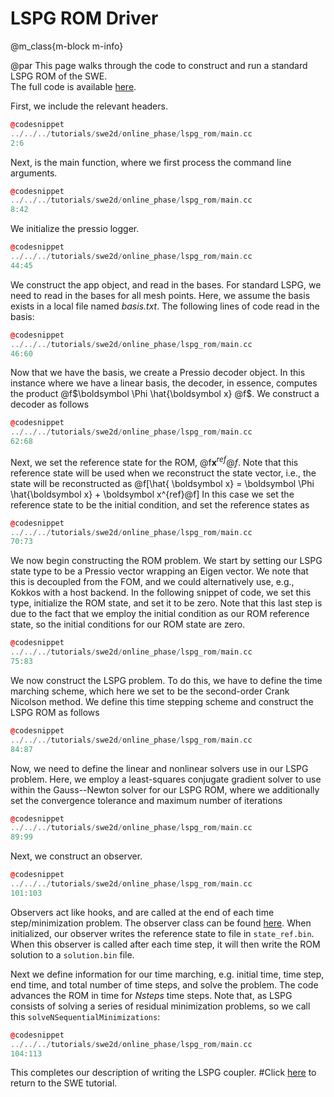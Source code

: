 
# LSPG ROM Driver

@m_class{m-block m-info}

@par
This page walks through the code to construct and run a standard LSPG ROM of the SWE. <br>
The full code is available [here](https://github.com/Pressio/pressio-tutorials/blob/swe2d_tutorial/tutorials/swe2d/online_phase/lspg_rom/run_lspg.cc).

First, we include the relevant headers.
```cpp
@codesnippet
../../../tutorials/swe2d/online_phase/lspg_rom/main.cc
2:6
```

Next, is the main function, where we first process the command line arguments.
<!-- To do this, we define the domain, number of grid points, load in parameter, etc. -->
```cpp
@codesnippet
../../../tutorials/swe2d/online_phase/lspg_rom/main.cc
8:42
```

We initialize the pressio logger.

```cpp
@codesnippet
../../../tutorials/swe2d/online_phase/lspg_rom/main.cc
44:45
```

We construct the app object, and read in the bases.
For standard LSPG, we need to read in the bases for all mesh points.
Here, we assume the basis exists in a local file named *basis.txt*.
The following lines of code read in the basis:
```cpp
@codesnippet
../../../tutorials/swe2d/online_phase/lspg_rom/main.cc
46:60
```

Now that we have the basis, we create a Pressio decoder object.
In this instance where we have a linear basis, the decoder, in essence,
computes the product @f$\boldsymbol \Phi \hat{\boldsymbol x} @f$. We construct a decoder as follows
```cpp
@codesnippet
../../../tutorials/swe2d/online_phase/lspg_rom/main.cc
62:68
```
Next, we set the reference state for the ROM, @f$\boldsymbol x^{ref}@f$.
Note that this reference state will be used when we reconstruct the state
vector, i.e., the state will be reconstructed as
@f[\hat{ \boldsymbol x} = \boldsymbol \Phi \hat{\boldsymbol x} + \boldsymbol x^{ref}@f]
In this case we set the reference state to be the initial condition,
and set the reference states as
 ```cpp
@codesnippet
../../../tutorials/swe2d/online_phase/lspg_rom/main.cc
70:73
```

We now begin constructing the ROM problem.
We start by setting our LSPG state type to be a Pressio vector wrapping an Eigen vector.
We note that this is decoupled from the FOM, and we could alternatively use, e.g., Kokkos with a host backend.
In the following snippet of code, we set this type, initialize the ROM state, and set it to be zero.
Note that this last step is due to the fact that we employ the initial condition as our ROM reference state,
so the initial conditions for our ROM state are zero.
```cpp
@codesnippet
../../../tutorials/swe2d/online_phase/lspg_rom/main.cc
75:83
```

We now construct the LSPG problem.
To do this, we have to define the time marching scheme,
which here we set to be the second-order Crank Nicolson method.
We define this time stepping scheme and construct the LSPG ROM as follows
```cpp
@codesnippet
../../../tutorials/swe2d/online_phase/lspg_rom/main.cc
84:87
```

Now, we need to define the linear and nonlinear solvers use in our LSPG problem.
Here, we employ a least-squares conjugate gradient solver to use within
the Gauss--Newton solver for our LSPG ROM, where we
additionally set the convergence tolerance and maximum number of iterations
```cpp
@codesnippet
../../../tutorials/swe2d/online_phase/lspg_rom/main.cc
89:99
```

Next, we construct an observer.

```cpp
@codesnippet
../../../tutorials/swe2d/online_phase/lspg_rom/main.cc
101:103
```
Observers act like hooks, and are called at the end of each time step/minimization problem.
The observer class can be found [here](\todo).
When initialized, our observer writes the reference state to file in `state_ref.bin`.
When this observer is called after each time step, it will then write the ROM solution to a `solution.bin` file.
<!-- ```cpp -->
<!-- ../../../tutorials/swe2d/online_phase/rom_time_integration_observer.hpp -->
<!-- ``` -->

Next we define information for our time marching, e.g. initial time, time step,
end time, and total number of time steps, and solve the problem.
The code advances the ROM in time for *Nsteps* time steps.
Note that, as LSPG consists of solving a series of residual minimization problems,
so we call this `solveNSequentialMinimizations`:
```cpp
@codesnippet
../../../tutorials/swe2d/online_phase/lspg_rom/main.cc
104:113
```

<!-- Next, we construct a Crank Nicolson time stepper that we will use to march the problem in time. -->
<!-- In Pressio, the steppers (1) act on Pressio data types that wrap the native datatype and (2) -->
<!-- are templated on the time scheme types for the state, residual, Jacobian, and application. -->
<!-- As such, we first define the relevant Pressio wrapped data types, and then define the stepper type. -->
<!-- ```cpp -->
<!-- ../../../../pressio-tutorials/tutorials/swe2d/offline_phase/run_fom_for_training_params.cc -->
<!-- 54:62 -->
<!-- ``` -->

<!-- Next, we define the linear solver type, and construct the solver. -->
<!-- Here, we use the stabilized bi-conjugate gradient method. -->
<!-- ```cpp -->
<!-- ../../../../pressio-tutorials/tutorials/swe2d/offline_phase/run_fom_for_training_params.cc -->
<!-- 64:67 -->
<!-- ``` -->

<!-- Finally, we define the relevant information for our time grid, loop over the parameter instances, and then solve the FOM. -->
<!-- ```cpp -->
<!-- ../../../../pressio-tutorials/tutorials/swe2d/offline_phase/run_fom_for_training_params.cc -->
<!-- 68:103 -->
<!-- ``` -->

This completes our description of writing the LSPG coupler.
#Click [here](./md_pages_tutorials_tutorial3.html) to return to the SWE tutorial.
